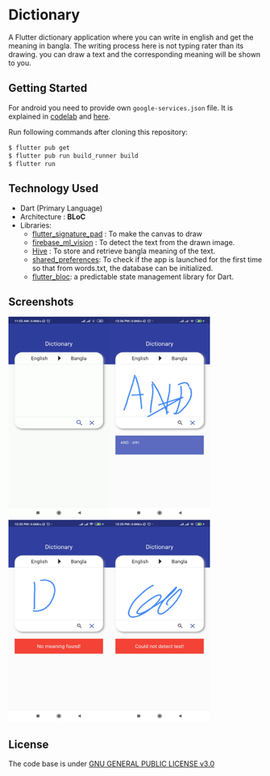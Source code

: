 # Dictionary

A Flutter dictionary application where you can write in english and get the meaning in bangla. The writing process here is not typing rater than its drawing. you can draw a text and the corresponding meaning will be shown to you. 

## Getting Started

For android you need to provide own `google-services.json` file. It is explained in [codelab](https://codelabs.developers.google.com/codelabs/flutter-firebase/#4) and [here](https://firebase.google.com/docs/android/setup?authuser=0).

Run following commands after cloning this repository:
```
$ flutter pub get
$ flutter pub run build_runner build
$ flutter run
```

## Technology Used

* Dart (Primary Language)
* Architecture : **BLoC**
* Libraries: 
     * [flutter_signature_pad](https://pub.dev/packages/flutter_signature_pad) : To make the canvas to draw
     * [firebase_ml_vision](https://pub.dev/packages/firebase_ml_vision) : To detect the text from the drawn image.
     * [Hive](https://pub.dev/packages/hive) : To store and retrieve bangla meaning of the text.
     * [shared_preferences](https://pub.dev/packages/shared_preferences): To check if the app is launched for the first time so that from words.txt, the database can be initialized.
     * [flutter_bloc](https://pub.dev/packages/flutter_bloc): a predictable state management library for Dart.

## Screenshots
<img src="https://github.com/tanvir-ahmod/Dictionary/blob/master/screenshots/demo.gif" height="400" width="200"><img src="https://github.com/tanvir-ahmod/Dictionary/blob/master/screenshots/Screenshot_2020-07-26-12-36-20-056_com.example.dictionary.jpg" height="400" width="200"><img src="https://github.com/tanvir-ahmod/Dictionary/blob/master/screenshots/Screenshot_2020-07-26-12-35-51-602_com.example.dictionary.jpg" height="400" width="200"><img src="https://github.com/tanvir-ahmod/Dictionary/blob/master/screenshots/Screenshot_2020-07-26-12-35-58-695_com.example.dictionary.jpg" height="400" width="200">


## License

The code base is under [GNU GENERAL PUBLIC LICENSE v3.0](https://github.com/tanvir-ahmod/Dictionary/blob/master/LICENSE)
